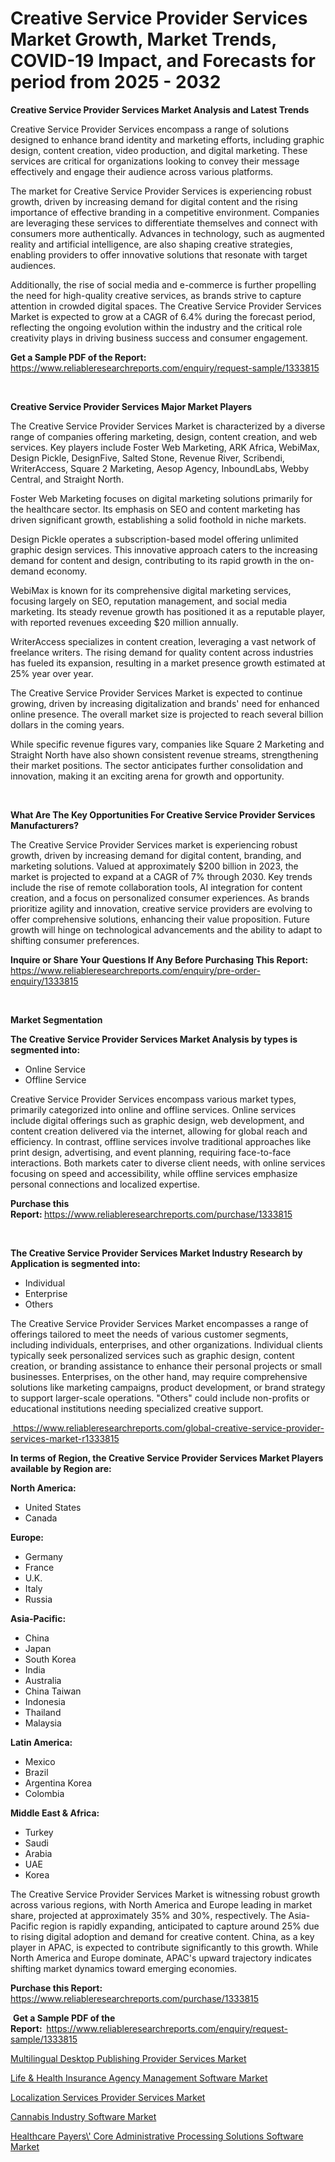 <p><h1>Creative Service Provider Services Market Growth, Market Trends, COVID-19 Impact, and Forecasts for period from 2025 - 2032</h1></p><p><strong>Creative Service Provider Services Market Analysis and Latest Trends</strong></p>
<p><p>Creative Service Provider Services encompass a range of solutions designed to enhance brand identity and marketing efforts, including graphic design, content creation, video production, and digital marketing. These services are critical for organizations looking to convey their message effectively and engage their audience across various platforms.</p><p>The market for Creative Service Provider Services is experiencing robust growth, driven by increasing demand for digital content and the rising importance of effective branding in a competitive environment. Companies are leveraging these services to differentiate themselves and connect with consumers more authentically. Advances in technology, such as augmented reality and artificial intelligence, are also shaping creative strategies, enabling providers to offer innovative solutions that resonate with target audiences.</p><p>Additionally, the rise of social media and e-commerce is further propelling the need for high-quality creative services, as brands strive to capture attention in crowded digital spaces. The Creative Service Provider Services Market is expected to grow at a CAGR of 6.4% during the forecast period, reflecting the ongoing evolution within the industry and the critical role creativity plays in driving business success and consumer engagement.</p></p>
<p><strong>Get a Sample PDF of the Report:&nbsp;</strong> <a href="https://www.reliableresearchreports.com/enquiry/request-sample/1333815?utm_campaign=13&utm_medium=2&utm_source=Github&utm_content=ia&utm_term=24032025&utm_id=creative-service-provider-services">https://www.reliableresearchreports.com/enquiry/request-sample/1333815</a></p>
<p>&nbsp;</p>
<p><strong>Creative Service Provider Services Major Market Players</strong></p>
<p><p>The Creative Service Provider Services Market is characterized by a diverse range of companies offering marketing, design, content creation, and web services. Key players include Foster Web Marketing, ARK Africa, WebiMax, Design Pickle, DesignFive, Salted Stone, Revenue River, Scribendi, WriterAccess, Square 2 Marketing, Aesop Agency, InboundLabs, Webby Central, and Straight North.</p><p>Foster Web Marketing focuses on digital marketing solutions primarily for the healthcare sector. Its emphasis on SEO and content marketing has driven significant growth, establishing a solid foothold in niche markets.</p><p>Design Pickle operates a subscription-based model offering unlimited graphic design services. This innovative approach caters to the increasing demand for content and design, contributing to its rapid growth in the on-demand economy.</p><p>WebiMax is known for its comprehensive digital marketing services, focusing largely on SEO, reputation management, and social media marketing. Its steady revenue growth has positioned it as a reputable player, with reported revenues exceeding $20 million annually.</p><p>WriterAccess specializes in content creation, leveraging a vast network of freelance writers. The rising demand for quality content across industries has fueled its expansion, resulting in a market presence growth estimated at 25% year over year.</p><p>The Creative Service Provider Services Market is expected to continue growing, driven by increasing digitalization and brands' need for enhanced online presence. The overall market size is projected to reach several billion dollars in the coming years.</p><p>While specific revenue figures vary, companies like Square 2 Marketing and Straight North have also shown consistent revenue streams, strengthening their market positions. The sector anticipates further consolidation and innovation, making it an exciting arena for growth and opportunity.</p></p>
<p>&nbsp;</p>
<p><strong>What Are The Key Opportunities For Creative Service Provider Services Manufacturers?</strong></p>
<p><p>The Creative Service Provider Services market is experiencing robust growth, driven by increasing demand for digital content, branding, and marketing solutions. Valued at approximately $200 billion in 2023, the market is projected to expand at a CAGR of 7% through 2030. Key trends include the rise of remote collaboration tools, AI integration for content creation, and a focus on personalized consumer experiences. As brands prioritize agility and innovation, creative service providers are evolving to offer comprehensive solutions, enhancing their value proposition. Future growth will hinge on technological advancements and the ability to adapt to shifting consumer preferences.</p></p>
<p><strong>Inquire or Share Your Questions If Any Before Purchasing This Report:</strong> <a href="https://www.reliableresearchreports.com/enquiry/pre-order-enquiry/1333815?utm_campaign=13&utm_medium=2&utm_source=Github&utm_content=ia&utm_term=24032025&utm_id=creative-service-provider-services">https://www.reliableresearchreports.com/enquiry/pre-order-enquiry/1333815</a></p>
<p>&nbsp;</p>
<p><strong>Market Segmentation</strong></p>
<p><strong>The Creative Service Provider Services Market Analysis by types is segmented into:</strong></p>
<p><ul><li>Online Service</li><li>Offline Service</li></ul></p>
<p><p>Creative Service Provider Services encompass various market types, primarily categorized into online and offline services. Online services include digital offerings such as graphic design, web development, and content creation delivered via the internet, allowing for global reach and efficiency. In contrast, offline services involve traditional approaches like print design, advertising, and event planning, requiring face-to-face interactions. Both markets cater to diverse client needs, with online services focusing on speed and accessibility, while offline services emphasize personal connections and localized expertise.</p></p>
<p><strong>Purchase this Report:&nbsp;</strong><a href="https://www.reliableresearchreports.com/purchase/1333815?utm_campaign=13&utm_medium=2&utm_source=Github&utm_content=ia&utm_term=24032025&utm_id=creative-service-provider-services">https://www.reliableresearchreports.com/purchase/1333815</a></p>
<p>&nbsp;</p>
<p><strong>The Creative Service Provider Services Market Industry Research by Application is segmented into:</strong></p>
<p><ul><li>Individual</li><li>Enterprise</li><li>Others</li></ul></p>
<p><p>The Creative Service Provider Services Market encompasses a range of offerings tailored to meet the needs of various customer segments, including individuals, enterprises, and other organizations. Individual clients typically seek personalized services such as graphic design, content creation, or branding assistance to enhance their personal projects or small businesses. Enterprises, on the other hand, may require comprehensive solutions like marketing campaigns, product development, or brand strategy to support larger-scale operations. "Others" could include non-profits or educational institutions needing specialized creative support.</p></p>
<p><a href="https://www.reliableresearchreports.com/global-creative-service-provider-services-market-r1333815?utm_campaign=13&utm_medium=2&utm_source=Github&utm_content=ia&utm_term=24032025&utm_id=creative-service-provider-services">&nbsp;https://www.reliableresearchreports.com/global-creative-service-provider-services-market-r1333815</a></p>
<p><strong>In terms of Region, the Creative Service Provider Services Market Players available by Region are:</strong></p>
<p>
    <p> <strong> North America: </strong>
        <ul>
            <li>United States</li>
            <li>Canada</li>
        </ul>
        </p> 
    <p> <strong> Europe: </strong>
        <ul>
            <li>Germany</li>
            <li>France</li>
            <li>U.K.</li>
            <li>Italy</li>
            <li>Russia</li>
        </ul>
        </p> 
    <p> <strong> Asia-Pacific: </strong>
        <ul>
            <li>China</li>
            <li>Japan</li>
            <li>South Korea</li>
            <li>India</li>
            <li>Australia</li>
            <li>China Taiwan</li>
            <li>Indonesia</li>
            <li>Thailand</li>
            <li>Malaysia</li>
        </ul>
        </p> 
    <p> <strong> Latin America: </strong>
        <ul>
            <li>Mexico</li>
            <li>Brazil</li>
            <li>Argentina Korea</li>
            <li>Colombia</li>
        </ul>
        </p> 
    <p> <strong> Middle East & Africa: </strong>
        <ul>
            <li>Turkey</li>
            <li>Saudi</li>
            <li>Arabia</li>
            <li>UAE</li>
            <li>Korea</li>
        </ul>
    </p>
    </p>
<p><p>The Creative Service Provider Services Market is witnessing robust growth across various regions, with North America and Europe leading in market share, projected at approximately 35% and 30%, respectively. The Asia-Pacific region is rapidly expanding, anticipated to capture around 25% due to rising digital adoption and demand for creative content. China, as a key player in APAC, is expected to contribute significantly to this growth. While North America and Europe dominate, APAC's upward trajectory indicates shifting market dynamics toward emerging economies.</p></p>
<p><strong>Purchase this Report: </strong><a href="https://www.reliableresearchreports.com/purchase/1333815?utm_campaign=13&utm_medium=2&utm_source=Github&utm_content=ia&utm_term=24032025&utm_id=creative-service-provider-services">https://www.reliableresearchreports.com/purchase/1333815</a></p>
<p>&nbsp;<strong>Get a Sample PDF of the Report:&nbsp;&nbsp;</strong><a href="https://www.reliableresearchreports.com/enquiry/request-sample/1333815?utm_campaign=13&utm_medium=2&utm_source=Github&utm_content=ia&utm_term=24032025&utm_id=creative-service-provider-services">https://www.reliableresearchreports.com/enquiry/request-sample/1333815</a></p>
<p><strong></strong></p>
<p><p><a href="https://github.com/anesimazikpd/Market-Research-Report-List-1/blob/main/multilingual-desktop-publishing-provider-services-market.md?utm_campaign=13&utm_medium=2&utm_source=Github&utm_content=ia&utm_term=24032025&utm_id=creative-service-provider-services">Multilingual Desktop Publishing Provider Services Market</a></p><p><a href="https://github.com/zhininzacher/Market-Research-Report-List-1/blob/main/life-health-insurance-agency-management-software-market.md?utm_campaign=13&utm_medium=2&utm_source=Github&utm_content=ia&utm_term=24032025&utm_id=creative-service-provider-services">Life & Health Insurance Agency Management Software Market</a></p><p><a href="https://github.com/donsonjupa/Market-Research-Report-List-1/blob/main/localization-services-provider-services-market.md?utm_campaign=13&utm_medium=2&utm_source=Github&utm_content=ia&utm_term=24032025&utm_id=creative-service-provider-services">Localization Services Provider Services Market</a></p><p><a href="https://github.com/welidaeisya/Market-Research-Report-List-1/blob/main/cannabis-industry-software-market.md?utm_campaign=13&utm_medium=2&utm_source=Github&utm_content=ia&utm_term=24032025&utm_id=creative-service-provider-services">Cannabis Industry Software Market</a></p><p><a href="https://github.com/sgroitrieu7f/Market-Research-Report-List-1/blob/main/healthcare-payers-core-administrative-processing-solutions-software-market.md?utm_campaign=13&utm_medium=2&utm_source=Github&utm_content=ia&utm_term=24032025&utm_id=creative-service-provider-services">Healthcare Payers\' Core Administrative Processing Solutions Software Market</a></p></p>